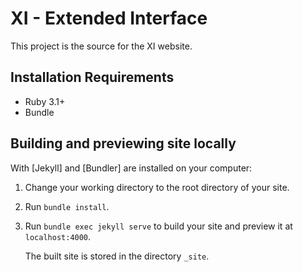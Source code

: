 # XI - Extended Interface

This project is the source for the XI website.

## Installation Requirements

- Ruby 3.1+
- Bundle

## Building and previewing site locally

With [Jekyll] and [Bundler] are installed on your computer:

1.  Change your working directory to the root directory of your site.

2.  Run `bundle install`.

3.  Run `bundle exec jekyll serve` to build your site and preview it at `localhost:4000`.

    The built site is stored in the directory `_site`.

